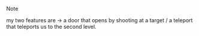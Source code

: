 > [!NOTE]
> my two features are -> a door that opens by shooting at a target / a teleport that teleports us to the second level.
